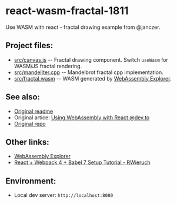 # react-wasm-fractal-1811

Use WASM with react - fractal drawing example from @janczer.

## Project files:

- [src/canvas.js](src/canvas.js) -- Fractal drawing component. Switch `useWasm` for WASM/JS fractal rendering.
- [src/mandelIter.cpp](src/mandelIter.cpp) -- Mandelbrot fractal cpp implementation.
- [src/fractal.wasm](src/fractal.wasm) -- WASM generated by [WebAssembly Explorer](https://mbebenita.github.io/WasmExplorer/).

## See also:

- [Original readme](README.orig.md)
- Original artice: [Using WebAssembly with React @dev.to](https://dev.to/brightdevs/using-webassembly-with-react-1led)
- [Original repo](https://github.com/janczer/minimal-react-webpack-babel-setup)

## Other links:

- [WebAssembly Explorer](https://mbebenita.github.io/WasmExplorer/)
- [React + Webpack 4 + Babel 7 Setup Tutorial - RWieruch](https://www.robinwieruch.de/minimal-react-webpack-babel-setup/)

## Environment:

- Local dev server: `http://localhost:8080`
